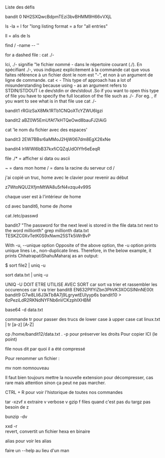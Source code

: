 Liste des défis 

bandit 0 
NH2SXQwcBdpmTEzi3bvBHMM9H66vVXjL

ls -la  = l for "long listing format 
        = a for "all entries"

ll      = alis de ls 

find / -name -- ''

for a dashed file : 
cat ./-

Ici, ./- signifie "le fichier nommé - dans le répertoire courant (./). En spécifiant ./-, vous indiquez explicitement à la commande cat que vous faites référence à un fichier dont le nom est "-", et non à un argument de ligne de commande.
cat < - 
This type of approach has a lot of misunderstanding because using - as an argument refers to STDIN/STDOUT i.e dev/stdin or dev/stdout .So if you want to open this type of file you have to specify the full location of the file such as ./- .For eg. , if you want to see what is in that file use cat ./-

bandit1 
rRGizSaX8Mk1RTb1CNQoXTcYZWU6lgzi

bandit2 
aBZ0W5EmUfAf7kHTQeOwd8bauFJ2lAiG

cat 'le nom du fichier avec des espaces' 

bandit3 
2EW7BBsr6aMMoJ2HjW067dm8EgX26xNe

bandit4 
lrIWWI6bB37kxfiCQZqUdOIYfr6eEeqR

file ./*         = afficher si data ou ascii 

~ = dans mon home 
/ = dans la racine du serveur 
cd /

j'ai copié un truc, home avec le clavier pour revenir au début 

z7WtoNQU2XfjmMtWA8u5rN4vzqu4v99S


chaque user est à l'intérieur de home 


cd avec bandit6, home de /home 



cat /etc/passwd

bandit7
"The password for the next level is stored in the file data.txt next to the word millionth"
grep millionth data.txt
TESKZC0XvTetK0S9xNwm25STk5iWrBvP


With -u, --unique option
Opposite of the above option, the -u option prints unique lines i.e., non-duplicate lines. Therefore, in the below example, it prints ChhatrapatiShahuMaharaj as an output:

$ sort file2 | uniq -u

sort data.txt | uniq -u

UNIQ -U DOIT ETRE UTILISE AVEC SORT car sort va trier et rassembler les occurences car il va trier 
bandit8 EN632PlfYiZbn3PhVK3XOGSlNInNE00t
bandit9 G7w8LIi6J3kTb8A7j9LgrywtEUlyyp6s
bandit10  > 6zPeziLdR2RKNdNYFNb6nVCKzphlXHBM

base64 -d  data.txt

commande tr pour passer des trucs de lower case à upper case 
cat linux.txt | tr [a-z] [A-Z]


cp /home/bandit12/data.txt .
-p pour préserver les droits 
Pour copier ICI (le point)

file nous dit par quoi il a été compressé 

Pour renommer un fichier : 

mv nom nomnouveau 

Il faut bien toujours mettre la nouvelle extension pour décompresser, cas rare mais attention sinon ça peut ne pas marcher. 

CTRL + R pour voir l'historique de toutes nos commandes 

tar -xzvf 
x extraire v verbose v gzip f files 
quand c'est pas du targz pas besoin de z 

bunzip -dv 

xxd -r  
revert, convertit un fichier hexa en binaire 

alias pour voir les alias 

faire un --help au lieu d'un man 